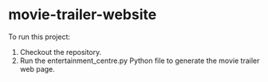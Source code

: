 # movie-trailer-website

To run this project:

1. Checkout the repository.
2. Run the entertainment_centre.py Python file to generate the movie trailer web page.

